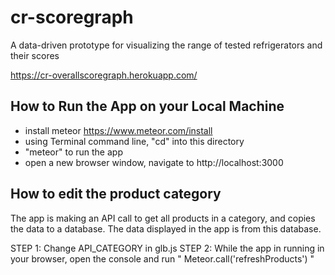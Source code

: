 # cr-scoregraph
A data-driven prototype for visualizing the range of tested refrigerators and their scores

https://cr-overallscoregraph.herokuapp.com/ 

## How to Run the App on your Local Machine
- install meteor https://www.meteor.com/install
- using Terminal command line, "cd" into this directory
- "meteor" to run the app
- open a new browser window, navigate to http://localhost:3000

## How to edit the product category
The app is making an API call to get all products in a category, and copies the data to a database.
The data displayed in the app is from this database.

STEP 1: Change API_CATEGORY in glb.js
STEP 2: While the app in running in your browser, open the console and run " Meteor.call('refreshProducts') "

